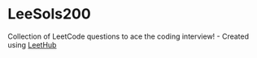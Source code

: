 # LeeSols200
Collection of LeetCode questions to ace the coding interview! - Created using [LeetHub](https://github.com/QasimWani/LeetHub)
